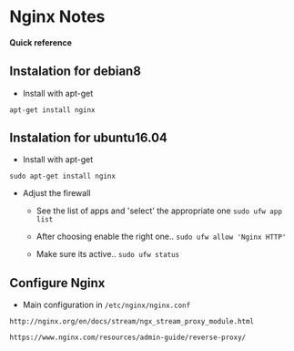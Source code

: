 # Nginx Notes

#### Quick reference


## Instalation for debian8

* Install with apt-get

```
apt-get install nginx
``` 

## Instalation for ubuntu16.04

* Install with apt-get

```
sudo apt-get install nginx
``` 

* Adjust the firewall

    * See the list of apps and 'select' the appropriate one `sudo ufw app list`

    * After choosing enable the right one.. `sudo ufw allow 'Nginx HTTP'`

    * Make sure its active.. `sudo ufw status`

## Configure Nginx

* Main configuration in `/etc/nginx/nginx.conf`

`http://nginx.org/en/docs/stream/ngx_stream_proxy_module.html`

`https://www.nginx.com/resources/admin-guide/reverse-proxy/`




